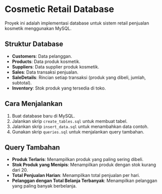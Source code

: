 # Cosmetic Retail Database

Proyek ini adalah implementasi database untuk sistem retail penjualan kosmetik menggunakan MySQL.

## Struktur Database
- **Customers**: Data pelanggan.
- **Products**: Data produk kosmetik.
- **Suppliers**: Data supplier produk kosmetik.
- **Sales**: Data transaksi penjualan.
- **SaleDetails**: Rincian setiap transaksi (produk yang dibeli, jumlah, subtotal).
- **Inventory**: Stok produk yang tersedia di toko.

## Cara Menjalankan
1. Buat database baru di MySQL.
2. Jalankan skrip `create_tables.sql` untuk membuat tabel.
3. Jalankan skrip `insert_data.sql` untuk menambahkan data contoh.
4. Gunakan skrip `queries.sql` untuk menjalankan query tambahan.

## Query Tambahan
- **Produk Terlaris**: Menampilkan produk yang paling sering dibeli.
- **Stok Produk yang Menipis**: Menampilkan produk dengan stok kurang dari 20.
- **Total Penjualan Harian**: Menampilkan total penjualan per hari.
- **Pelanggan dengan Total Belanja Terbanyak**: Menampilkan pelanggan yang paling banyak berbelanja.